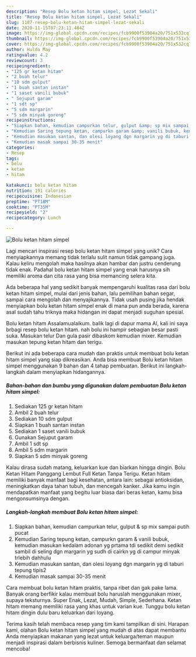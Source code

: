 ```yaml
---
description: "Resep Bolu ketan hitam simpel, Lezat Sekali"
title: "Resep Bolu ketan hitam simpel, Lezat Sekali"
slug: 1107-resep-bolu-ketan-hitam-simpel-lezat-sekali
date: 2020-11-15T07:23:11.484Z
image: https://img-global.cpcdn.com/recipes/fcb9900f53904a20/751x532cq70/bolu-ketan-hitam-simpel-foto-resep-utama.jpg
thumbnail: https://img-global.cpcdn.com/recipes/fcb9900f53904a20/751x532cq70/bolu-ketan-hitam-simpel-foto-resep-utama.jpg
cover: https://img-global.cpcdn.com/recipes/fcb9900f53904a20/751x532cq70/bolu-ketan-hitam-simpel-foto-resep-utama.jpg
author: Hulda May
ratingvalue: 4.2
reviewcount: 3
recipeingredient:
- "125 gr ketan hitam"
- "2 buah telur"
- "10 sdm gulput"
- "1 buah santan instan"
- "1 saset vanili bubuk"
- " Sejuput garam"
- "1 sdt sp"
- "5 sdm margarin"
- "5 sdm minyak goreng"
recipeinstructions:
- "Siapkan bahan, kemudian campurkan telur, gulput &amp; sp mix sampai putih pucat"
- "Kemudian Saring tepung ketan, campurkn garam &amp; vanili bubuk, kemudian masukan kedalam adonan yg prtama tdi sedikit demi sedikit sambil di seling dgn margarin yg sudh di cairkn yg di campur minyak trlebih dahhulu"
- "Kemudian masukan santan, dan olesi loyang dgn margarin yg di taburi tepung tipis2"
- "Kemudian masak sampai 30-35 menit"
categories:
- Resep
tags:
- bolu
- ketan
- hitam

katakunci: bolu ketan hitam 
nutrition: 191 calories
recipecuisine: Indonesian
preptime: "PT18M"
cooktime: "PT35M"
recipeyield: "2"
recipecategory: Lunch

---
```



![Bolu ketan hitam simpel](https://img-global.cpcdn.com/recipes/fcb9900f53904a20/751x532cq70/bolu-ketan-hitam-simpel-foto-resep-utama.jpg)

Lagi mencari inspirasi resep bolu ketan hitam simpel yang unik? Cara menyiapkannya memang tidak terlalu sulit namun tidak gampang juga. Kalau keliru mengolah maka hasilnya akan hambar dan justru cenderung tidak enak. Padahal bolu ketan hitam simpel yang enak harusnya sih memiliki aroma dan cita rasa yang bisa memancing selera kita.

Ada beberapa hal yang sedikit banyak mempengaruhi kualitas rasa dari bolu ketan hitam simpel, mulai dari jenis bahan, lalu pemilihan bahan segar, sampai cara mengolah dan menyajikannya. Tidak usah pusing jika hendak menyiapkan bolu ketan hitam simpel enak di mana pun anda berada, karena asal sudah tahu triknya maka hidangan ini dapat menjadi suguhan spesial.

Bolu ketan hitam Assalamualaikum. balik lagi di dapur mama Al, kali ini saya brbagi resep bolu ketan hitam. nah bolu ini hampir sebagian besar pasti suka. Masukan telur Dan gula pasir dibaskom kemudian mixer. Kemudian masukan tepung ketan hitam dan terigu.


Berikut ini ada beberapa cara mudah dan praktis untuk membuat bolu ketan hitam simpel yang siap dikreasikan. Anda bisa membuat Bolu ketan hitam simpel menggunakan 9 bahan dan 4 tahap pembuatan. Berikut ini langkah-langkah dalam menyiapkan hidangannya.

<!--inarticleads1-->

##### Bahan-bahan dan bumbu yang digunakan dalam pembuatan Bolu ketan hitam simpel:

1. Sediakan 125 gr ketan hitam
1. Ambil 2 buah telur
1. Sediakan 10 sdm gulput
1. Siapkan 1 buah santan instan
1. Sediakan 1 saset vanili bubuk
1. Gunakan  Sejuput garam
1. Ambil 1 sdt sp
1. Ambil 5 sdm margarin
1. Siapkan 5 sdm minyak goreng


Kalau dirasa sudah matang, keluarkan kue dan biarkan hingga dingin. Bolu Ketan Hitam Panggang Lembut Full Ketan Tanpa Terigu. Ketan hitam memiliki banyak manfaat bagi kesehatan, antara lain: sebagai antioksidan, meningkatkan daya tahan tubuh, dan mencegah kanker. Jika kamu ingin mendapatkan manfaat yang begitu luar biasa dari beras ketan, kamu bisa mengonsumsinya dengan. 

<!--inarticleads2-->

##### Langkah-langkah membuat Bolu ketan hitam simpel:

1. Siapkan bahan, kemudian campurkan telur, gulput &amp; sp mix sampai putih pucat
1. Kemudian Saring tepung ketan, campurkn garam &amp; vanili bubuk, kemudian masukan kedalam adonan yg prtama tdi sedikit demi sedikit sambil di seling dgn margarin yg sudh di cairkn yg di campur minyak trlebih dahhulu
1. Kemudian masukan santan, dan olesi loyang dgn margarin yg di taburi tepung tipis2
1. Kemudian masak sampai 30-35 menit


Cara membuat bolu ketan hitam praktis, tanpa ribet dan gak pake lama. Banyak orang berfikir kalau membuat bolu haruslah menggunakan mixer, supaya teksturnya. Super Enak, Lezat, Mudah, Simple, Sederhana. Ketan hitam memang memiliki rasa yang khas untuk varian kue. Tunggu bolu ketan hitam dingin dulu baru keluarkan dari loyang. 

Terima kasih telah membaca resep yang tim kami tampilkan di sini. Harapan kami, olahan Bolu ketan hitam simpel yang mudah di atas dapat membantu Anda menyiapkan makanan yang lezat untuk keluarga/teman maupun menjadi inspirasi dalam berbisnis kuliner. Semoga bermanfaat dan selamat mencoba!
